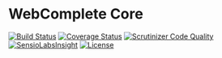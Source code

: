 # WebComplete Core

[![Build Status](https://travis-ci.org/web-complete/core.svg?branch=master)](https://travis-ci.org/web-complete/core)
[![Coverage Status](https://coveralls.io/repos/github/web-complete/core/badge.svg?branch=master)](https://coveralls.io/github/web-complete/core?branch=master)
[![Scrutinizer Code Quality](https://scrutinizer-ci.com/g/web-complete/core/badges/quality-score.png?b=master)](https://scrutinizer-ci.com/g/web-complete/core/?branch=master)
[![SensioLabsInsight](https://insight.sensiolabs.com/projects/c3f3aea9-0ee9-4822-b8b5-468fbe955b98/mini.png)](https://insight.sensiolabs.com/projects/c3f3aea9-0ee9-4822-b8b5-468fbe955b98)
[![License](https://poser.pugx.org/web-complete/core/license)](https://packagist.org/packages/web-complete/core)
